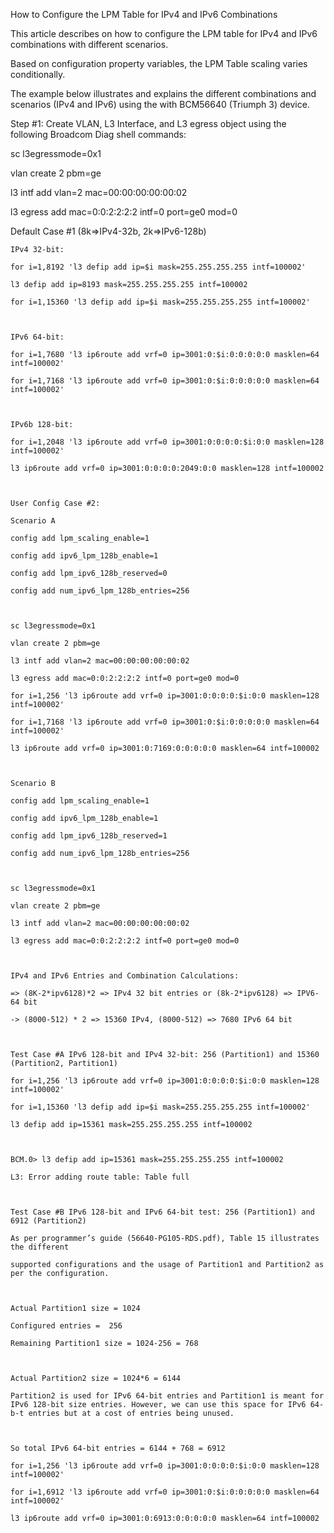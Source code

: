 How to Configure the LPM Table for IPv4 and IPv6 Combinations

This article describes on how to configure the LPM table for IPv4 and IPv6 combinations with different scenarios.

Based on configuration property variables, the LPM Table scaling varies conditionally.

The example below illustrates and explains the different combinations and scenarios (IPv4 and IPv6) using the with BCM56640 (Triumph 3) device. 

 

Step #1: Create VLAN, L3 Interface, and L3 egress object using the following Broadcom Diag shell commands:

sc l3egressmode=0x1

vlan create 2 pbm=ge

l3 intf add vlan=2 mac=00:00:00:00:00:02

l3 egress add mac=0:0:2:2:2:2 intf=0 port=ge0 mod=0

 

Default Case #1 (8k=>IPv4-32b, 2k=>IPv6-128b)

    IPv4 32-bit:

    for i=1,8192 'l3 defip add ip=$i mask=255.255.255.255 intf=100002'

    l3 defip add ip=8193 mask=255.255.255.255 intf=100002

    for i=1,15360 'l3 defip add ip=$i mask=255.255.255.255 intf=100002'

     

    IPv6 64-bit:

    for i=1,7680 'l3 ip6route add vrf=0 ip=3001:0:$i:0:0:0:0:0 masklen=64 intf=100002'

    for i=1,7168 'l3 ip6route add vrf=0 ip=3001:0:$i:0:0:0:0:0 masklen=64 intf=100002'

     

    IPv6b 128-bit:

    for i=1,2048 'l3 ip6route add vrf=0 ip=3001:0:0:0:0:$i:0:0 masklen=128 intf=100002'

    l3 ip6route add vrf=0 ip=3001:0:0:0:0:2049:0:0 masklen=128 intf=100002

     

    User Config Case #2: 

    Scenario A

    config add lpm_scaling_enable=1

    config add ipv6_lpm_128b_enable=1

    config add lpm_ipv6_128b_reserved=0

    config add num_ipv6_lpm_128b_entries=256

     

    sc l3egressmode=0x1

    vlan create 2 pbm=ge

    l3 intf add vlan=2 mac=00:00:00:00:00:02

    l3 egress add mac=0:0:2:2:2:2 intf=0 port=ge0 mod=0 

    for i=1,256 'l3 ip6route add vrf=0 ip=3001:0:0:0:0:$i:0:0 masklen=128 intf=100002'

    for i=1,7168 'l3 ip6route add vrf=0 ip=3001:0:$i:0:0:0:0:0 masklen=64 intf=100002'

    l3 ip6route add vrf=0 ip=3001:0:7169:0:0:0:0:0 masklen=64 intf=100002

     

    Scenario B

    config add lpm_scaling_enable=1

    config add ipv6_lpm_128b_enable=1

    config add lpm_ipv6_128b_reserved=1

    config add num_ipv6_lpm_128b_entries=256

     

    sc l3egressmode=0x1

    vlan create 2 pbm=ge

    l3 intf add vlan=2 mac=00:00:00:00:00:02

    l3 egress add mac=0:0:2:2:2:2 intf=0 port=ge0 mod=0

     

    IPv4 and IPv6 Entries and Combination Calculations:

    => (8K-2*ipv6128)*2 => IPv4 32 bit entries or (8k-2*ipv6128) => IPV6-64 bit

    -> (8000-512) * 2 => 15360 IPv4, (8000-512) => 7680 IPv6 64 bit

     

    Test Case #A IPv6 128-bit and IPv4 32-bit: 256 (Partition1) and 15360 (Partition2, Partition1)

    for i=1,256 'l3 ip6route add vrf=0 ip=3001:0:0:0:0:$i:0:0 masklen=128 intf=100002'

    for i=1,15360 'l3 defip add ip=$i mask=255.255.255.255 intf=100002'

    l3 defip add ip=15361 mask=255.255.255.255 intf=100002

     

    BCM.0> l3 defip add ip=15361 mask=255.255.255.255 intf=100002

    L3: Error adding route table: Table full 

     

    Test Case #B IPv6 128-bit and IPv6 64-bit test: 256 (Partition1) and  6912 (Partition2) 

    As per programmer’s guide (56640-PG105-RDS.pdf), Table 15 illustrates the different

    supported configurations and the usage of Partition1 and Partition2 as per the configuration.

     

    Actual Partition1 size = 1024

    Configured entries =  256

    Remaining Partition1 size = 1024-256 = 768

     

    Actual Partition2 size = 1024*6 = 6144

    Partition2 is used for IPv6 64-bit entries and Partition1 is meant for IPv6 128-bit size entries. However, we can use this space for IPv6 64-b-t entries but at a cost of entries being unused.

     

    So total IPv6 64-bit entries = 6144 + 768 = 6912 

    for i=1,256 'l3 ip6route add vrf=0 ip=3001:0:0:0:0:$i:0:0 masklen=128 intf=100002'

    for i=1,6912 'l3 ip6route add vrf=0 ip=3001:0:$i:0:0:0:0:0 masklen=64 intf=100002'

    l3 ip6route add vrf=0 ip=3001:0:6913:0:0:0:0:0 masklen=64 intf=100002
